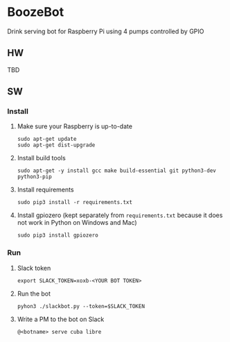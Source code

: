 # BoozeBot #

Drink serving bot for Raspberry Pi using 4 pumps controlled by GPIO


## HW
TBD

## SW

### Install


1. Make sure your Raspberry is up-to-date
    ```
    sudo apt-get update
    sudo apt-get dist-upgrade
    ```
2. Install build tools
    ```
    sudo apt-get -y install gcc make build-essential git python3-dev python3-pip
    ```
3. Install requirements 
    ```
    sudo pip3 install -r requirements.txt
    ```
4. Install gpiozero (kept separately from `requirements.txt` because it does not work in Python on Windows and Mac)
    ```
    sudo pip3 install gpiozero
    ```

### Run
1. Slack token
    ```
    export SLACK_TOKEN=xoxb-<YOUR BOT TOKEN>
    ```
2. Run the bot
    ```
    pyhon3 ./slackbot.py --token=$SLACK_TOKEN
    ```
3. Write a PM to the bot on Slack
    ```
    @<botname> serve cuba libre
    ```
